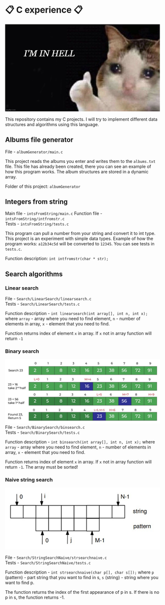 # 📋 C experience 📋

![logo](https://github.com/akihiko47/C-experience/blob/main/images/logo.jpg?raw=true)

This repository contains my C projects. I will try to implement different data structures and algorithms using this language. 

## Albums file generator
File - `albumGenerator/main.c` 

This project reads the albums you enter and writes them to the `albums.txt` file. This file has already been created, there you can see an example of how this program works. The album structures are stored in a dynamic array.

Folder of this project: `albumGenerator`

## Integers from string
Main file - `intsFromString/main.c` 
Function file - `intsFromString/intfromstr.c`  
Tests - `intsFromString/tests.c` 

This program can pull a number from your string and convert it to int type. This project is an experiment with simple data types. Example of how the program works: `a12b34c5d` will be converted to `12345`. You can see tests in `tests.c`.

Function description: `int intfromstr(char * str);`

## Search algorithms


### Linear search
File - `Search/LinearSearch/linearsearch.c`  
Tests - `Search/LinearSearch/tests.c` 

Function description - `int linearsearch(int array[], int n, int x);` where `array` - array where you need to find element, `n` - number of elements in array, `x` - element that you need to find.

Function returns index of element `x` in array. If `x` not in array function will return `-1`

### Binary search
![binary search](https://github.com/akihiko47/C-experience/blob/main/images/binary-search.jpg?raw=true)
File - `Search/BinarySearch/binsearch.c`  
Tests - `Search/BinarySearch/tests.c` 

Function description - `int binsearch(int array[], int n, int x);` where `array` - array where you need to find element, `n` - number of elements in array, `x` - element that you need to find.

Function returns index of element `x` in array. If `x` not in array function will return `-1`. The array must be sorted!

### Naive string search
![naive string search](https://github.com/akihiko47/C-experience/blob/main/images/naive-string-search.jpg?raw=true)

File - `Search/StringSearchNaive/strsearchnaive.c`  
Tests - `Search/StringSearchNaive/tests.c` 

Function description - `int strsearchnaive(char p[], char s[]);` where `p` (pattern) - part string that you want to find in s, `s` (string) - string where you want to find p.

The function returns the index of the first appearance of p in s. If there is no p in s, the function returns -1.

